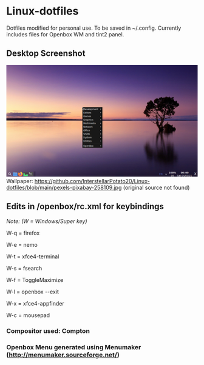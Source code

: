 # Linux-dotfiles
Dotfiles modified for personal use. To be saved in ~/.config. Currently includes files for Openbox WM and tint2 panel.


## Desktop Screenshot 
![Screenshot Debian10 with OB](https://github.com/InterstellarPotato20/Linux-dotfiles/blob/main/Screenshot%20Deban10%20with%20OB.png)
Wallpaper: https://github.com/InterstellarPotato20/Linux-dotfiles/blob/main/pexels-pixabay-258109.jpg (original source not found) 


## Edits in /openbox/rc.xml for keybindings
*Note: (W = Windows/Super key)*

W-q = firefox

W-e = nemo

W-t = xfce4-terminal

W-s = fsearch

W-f = ToggleMaximize

W-l = openbox --exit

W-x = xfce4-appfinder

W-c = mousepad


### Compositor used: Compton

### Openbox Menu generated using Menumaker (http://menumaker.sourceforge.net/)
